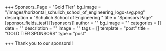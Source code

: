 +++
Sponsors_Page = "Gold Tier"
bg_image = "/images/horizontal_schulich_school_of_engineering_logo-svg.png"
description = "Schulich School of Engineering "
title = "Sponsors Page"
[sponsor_fields_test]
[[sponsors]]
author = ""
bg_image = ""
categories = []
date = ""
description = ""
image = ""
tags = []
template = "post"
title = "GOLD TIER SPONSORS"
type = "post"

+++
Thank you to our sponsors!!